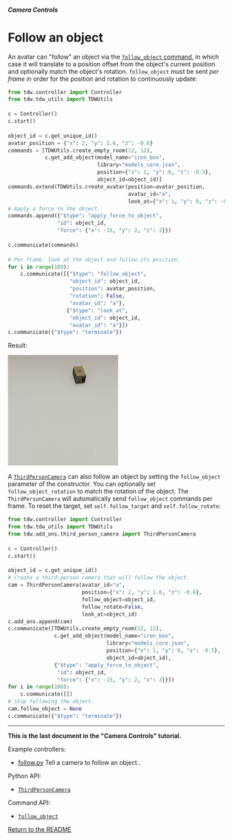 ##### Camera Controls

# Follow an object

An avatar can "follow" an object via the [`follow_object` command](../../api/command_api.md#follow_object), in which case it will translate to a position offset from the object's current position and optionally match the object's rotation. `follow_object` must be sent *per frame* in order for the position and rotation to continuously update:

```python
from tdw.controller import Controller
from tdw.tdw_utils import TDWUtils

c = Controller()
c.start()

object_id = c.get_unique_id()
avatar_position = {"x": 2, "y": 1.6, "z": -0.6}
commands = [TDWUtils.create_empty_room(12, 12),
            c.get_add_object(model_name="iron_box",
                             library="models_core.json",
                             position={"x": 1, "y": 0, "z": -0.5},
                             object_id=object_id)]
commands.extend(TDWUtils.create_avatar(position=avatar_position,
                                       avatar_id="a",
                                       look_at={"x": 1, "y": 0, "z": -0.5}))
# Apply a force to the object.
commands.append({"$type": "apply_force_to_object",
                "id": object_id,
                "force": {"x": -15, "y": 2, "z": 3}})

c.communicate(commands)

# Per frame, look at the object and follow its position.
for i in range(100):
    c.communicate([{"$type": "follow_object",
                    "object_id": object_id,
                    "position": avatar_position,
                    "rotation": False,
                    "avatar_id": "a"},
                   {"$type": "look_at",
                    "object_id": object_id,
                    "avatar_id": "a"}])
c.communicate({"$type": "terminate"})
```

Result:

![](images/follow.gif)

A [`ThirdPersonCamera`](../../python/add_ons/third_person_camera.md) can also follow an object by setting the `follow_object` parameter of the constructor. You can optionally set `follow_object_rotation` to match the rotation of the object. The `ThirdPersonCamera` will automatically send `follow_object` commands per frame. To reset the target, set `self.follow_target` and `self.follow_rotate`:

```python
from tdw.controller import Controller
from tdw.tdw_utils import TDWUtils
from tdw.add_ons.third_person_camera import ThirdPersonCamera

c = Controller()
c.start()

object_id = c.get_unique_id()
# Create a third-person camera that will follow the object.
cam = ThirdPersonCamera(avatar_id="a",
                        position={"x": 2, "y": 1.6, "z": -0.6},
                        follow_object=object_id,
                        follow_rotate=False,
                        look_at=object_id)
c.add_ons.append(cam)
c.communicate([TDWUtils.create_empty_room(12, 12),
               c.get_add_object(model_name="iron_box",
                                library="models_core.json",
                                position={"x": 1, "y": 0, "z": -0.5},
                                object_id=object_id),
               {"$type": "apply_force_to_object",
                "id": object_id,
                "force": {"x": -15, "y": 2, "z": 3}}])
for i in range(100):
    c.communicate([])
# Stop following the object.
cam.follow_object = None
c.communicate({"$type": "terminate"})
```


***

**This is the last document in the "Camera Controls" tutorial.**

Example controllers:

- [follow.py](https://github.com/threedworld-mit/tdw/blob/master/Python/example_controllers/camera_controls/follow.py) Tell a camera to follow an object..

Python API:

- [`ThirdPersonCamera`](../../python/add_ons/third_person_camera.md)

Command API:

- [`follow_object`](../../api/command_api.md#follow_object)

[Return to the README](../../README.md)
